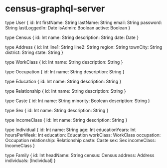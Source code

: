 # census-graphql-server

type User {
    id: Int
    firstName: String
    lastName: String
    email: String
    password: String
    lastLoggedIn: Date
    isAdmin: Boolean
    active: Boolean
}

type Census {
    id: Int
    name: String
    description: String
    date: Date
}

type Address {
    id: Int
    line1: String
    line2: String
    region: String
    townCity: String
    district: String
    state: String
}

type WorkClass {
    id: Int
    name: String
    description: String
}

type Occupation {
    id: Int
    name: String
    description: String
}

type Education {
    id: Int
    name: String
    description: String
}

type Relationship {
    id: Int
    name: String
    description: String
}

type Caste {
    id: Int
    name: String
    minority: Boolean
    description: String
}

type Sex {
    id: Int
    name: String
    description: String
}

type IncomeClass {
    id: Int
    name: String
    description: String
}

type Individual {
    id: Int
    name: String
    age: Int
    educationYears: Int
    hoursPerWeek: Int
    education: Education
    workClass: WorkClass
    occupation:  Occupation
    relationship: Relationship
    caste: Caste
    sex: Sex
    incomeClass: IncomeClass
}

type Family {
    id: Int
    headName: String
    census: Census
    address: Address
    individuals: [Individual]
}